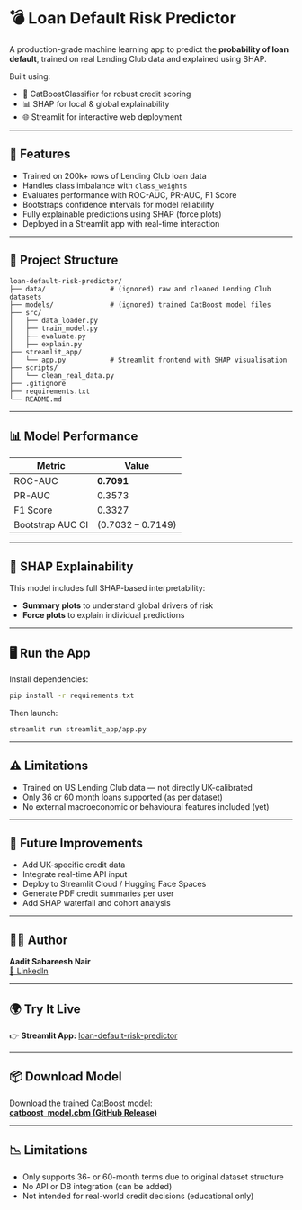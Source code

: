 # 💣 Loan Default Risk Predictor

A production-grade machine learning app to predict the **probability of loan default**, trained on real Lending Club data and explained using SHAP.

Built using:
- 🧠 CatBoostClassifier for robust credit scoring
- 📊 SHAP for local & global explainability
- 🌐 Streamlit for interactive web deployment

---

## 🚀 Features

- Trained on 200k+ rows of Lending Club loan data
- Handles class imbalance with `class_weights`
- Evaluates performance with ROC-AUC, PR-AUC, F1 Score
- Bootstraps confidence intervals for model reliability
- Fully explainable predictions using SHAP (force plots)
- Deployed in a Streamlit app with real-time interaction

---

## 📂 Project Structure

```
loan-default-risk-predictor/
├── data/                # (ignored) raw and cleaned Lending Club datasets
├── models/              # (ignored) trained CatBoost model files
├── src/
│   ├── data_loader.py
│   ├── train_model.py
│   ├── evaluate.py
│   ├── explain.py
├── streamlit_app/
│   └── app.py           # Streamlit frontend with SHAP visualisation
├── scripts/
│   └── clean_real_data.py
├── .gitignore
├── requirements.txt
└── README.md
```

---

## 📊 Model Performance

| Metric      | Value     |
|-------------|-----------|
| ROC-AUC     | **0.7091** |
| PR-AUC      | 0.3573    |
| F1 Score    | 0.3327    |
| Bootstrap AUC CI | (0.7032 – 0.7149) |

---

## 🧠 SHAP Explainability

This model includes full SHAP-based interpretability:

- **Summary plots** to understand global drivers of risk
- **Force plots** to explain individual predictions

---

## 🖥️ Run the App

Install dependencies:

```bash
pip install -r requirements.txt
```

Then launch:

```bash
streamlit run streamlit_app/app.py
```

---

## ⚠️ Limitations

- Trained on US Lending Club data — not directly UK-calibrated
- Only 36 or 60 month loans supported (as per dataset)
- No external macroeconomic or behavioural features included (yet)

---

## 🔮 Future Improvements

- Add UK-specific credit data
- Integrate real-time API input
- Deploy to Streamlit Cloud / Hugging Face Spaces
- Generate PDF credit summaries per user
- Add SHAP waterfall and cohort analysis

---

## 👨‍💻 Author

**Aadit Sabareesh Nair**  
[🔗 LinkedIn](https://www.linkedin.com/in/aadit-sabareesh-nair)


---

## 🌍 Try It Live

👉 **Streamlit App:** [loan-default-risk-predictor]([https://loan-default-risk-predictor.streamlit.app](https://loan-default-risk-predictor-d2keznstgjgadkfxsthkxs.streamlit.app/))

---

## 📦 Download Model

Download the trained CatBoost model:  
**[catboost_model.cbm (GitHub Release)](https://github.com/aaditnair97/loan-default-risk-predictor/releases/download/v1.0/catboost_model.cbm)**

---

## 📉 Limitations

- Only supports 36- or 60-month terms due to original dataset structure
- No API or DB integration (can be added)
- Not intended for real-world credit decisions (educational only)

